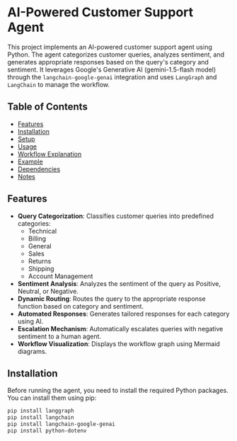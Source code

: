# AI-Powered Customer Support Agent

This project implements an AI-powered customer support agent using Python. The agent categorizes customer queries, analyzes sentiment, and generates appropriate responses based on the query's category and sentiment. It leverages Google's Generative AI (gemini-1.5-flash model) through the `langchain-google-genai` integration and uses `LangGraph` and `LangChain` to manage the workflow.

## Table of Contents
- [Features](#features)
- [Installation](#installation)
- [Setup](#setup)
- [Usage](#usage)
- [Workflow Explanation](#workflow-explanation)
- [Example](#example)
- [Dependencies](#dependencies)
- [Notes](#notes)

## Features

- **Query Categorization**: Classifies customer queries into predefined categories:
  - Technical
  - Billing
  - General
  - Sales
  - Returns
  - Shipping
  - Account Management
- **Sentiment Analysis**: Analyzes the sentiment of the query as Positive, Neutral, or Negative.
- **Dynamic Routing**: Routes the query to the appropriate response function based on category and sentiment.
- **Automated Responses**: Generates tailored responses for each category using AI.
- **Escalation Mechanism**: Automatically escalates queries with negative sentiment to a human agent.
- **Workflow Visualization**: Displays the workflow graph using Mermaid diagrams.

## Installation

Before running the agent, you need to install the required Python packages. You can install them using pip:

```bash
pip install langgraph
pip install langchain
pip install langchain-google-genai
pip install python-dotenv

